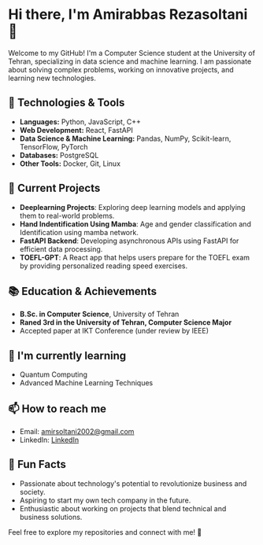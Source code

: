 # Hi there, I'm Amirabbas Rezasoltani 👋

Welcome to my GitHub! I'm a Computer Science student at the University of Tehran, specializing in data science and machine learning. I am passionate about solving complex problems, working on innovative projects, and learning new technologies.

## 🔧 Technologies & Tools
- **Languages:** Python, JavaScript, C++
- **Web Development:** React, FastAPI
- **Data Science & Machine Learning:** Pandas, NumPy, Scikit-learn, TensorFlow, PyTorch
- **Databases:** PostgreSQL
- **Other Tools:** Docker, Git, Linux

## 🚀 Current Projects
- **Deeplearning Projects**: Exploring deep learning models and applying them to real-world problems.
- **Hand Indentification Using Mamba**: Age and gender classification and Identification using mamba network.
- **FastAPI Backend**: Developing asynchronous APIs using FastAPI for efficient data processing.
- **TOEFL-GPT**: A React app that helps users prepare for the TOEFL exam by providing personalized reading speed exercises.

## 📚 Education & Achievements
- **B.Sc. in Computer Science**, University of Tehran
- **Raned 3rd in the University of Tehran, Computer Science Major**
- Accepted paper at IKT Conference (under review by IEEE)
  
## 🌱 I'm currently learning
- Quantum Computing
- Advanced Machine Learning Techniques

## 📫 How to reach me
- Email: amirsoltani2002@gmail.com
- LinkedIn: [LinkedIn](https://www.linkedin.com/in/amirabbas-rezasoltani-016322222/)

## 💬 Fun Facts
- Passionate about technology's potential to revolutionize business and society.
- Aspiring to start my own tech company in the future.
- Enthusiastic about working on projects that blend technical and business solutions.

Feel free to explore my repositories and connect with me! 🚀
